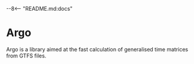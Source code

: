 --8<-- "README.md:docs"

# Argo

Argo is a library aimed at the fast calculation of generalised time matrices from GTFS files.